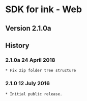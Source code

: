 # SDK for ink - Web

## Version 2.1.0a

## History
  
### 2.1.0a  24 April 2018
    * Fix zip folder tree structure

### 2.1.0   12 July 2016
    * Initial public release.